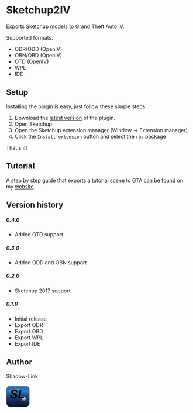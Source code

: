 # Sketchup2IV

Exports [Sketchup](https://www.sketchup.com/download) models to Grand Theft Auto IV.

Supported formats:
- ODR/ODD (OpenIV)
- OBN/OBD (OpenIV)
- OTD (OpenIV)
- WPL
- IDE

## Setup

Installing the plugin is easy, just follow these simple steps:
1. Download the [latest version](https://github.com/ShadwLink/Sketchup2IV/releases) of the plugin.
2. Open Sketchup
3. Open the Sketchup extension manager (Window -> Extension manager)
4. Click the `Install extension` button and select the `rbz` package

That's it!

## Tutorial
A step by step guide that exports a tutorial scene to GTA can be found on my [website](https://shadow-link.nl/projects/sketchup-iv-exporter/).

## Version history

##### 0.4.0
- Added OTD support

##### 0.3.0
- Added ODD and OBN support

##### 0.2.0
- Sketchup 2017 support

##### 0.1.0
- Initial release
- Export ODR
- Export OBD
- Export WPL
- Export IDE

## Author
Shadow-Link

![Shadow-Link logo](src/shadowlink_iv_exporter/help/sl_icon.png)